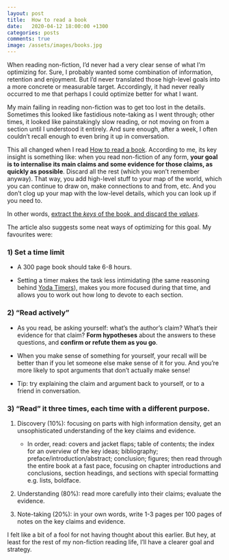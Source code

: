 ```yaml
---
layout: post
title:  How to read a book
date:   2020-04-12 18:00:00 +1300
categories: posts
comments: true
image: /assets/images/books.jpg
---
```


When reading non-fiction, I’d never had a very clear sense of what I’m optimizing for. Sure, I probably wanted some combination of information, retention and enjoyment. But I’d never translated those high-level goals into a more concrete or measurable target. Accordingly, it had never really occurred to me that perhaps I could optimize better for what I want.

  

My main failing in reading non-fiction was to get too lost in the details. Sometimes this looked like fastidious note-taking as I went through; other times, it looked like painstakingly slow reading, or not moving on from a section until I understood it entirely. And sure enough, after a week, I often couldn’t recall enough to even bring it up in conversation.

  

This all changed when I read [How to read a book](https://pne.people.si.umich.edu/PDF/howtoread.pdf). According to me, its key insight is something like: when you read non-fiction of any form, **your goal is to internalise its main claims and some evidence for those claims, as quickly as possible**. Discard all the rest (which you won’t remember anyway). That way, you add high-level stuff to your map of the world, which you can continue to draw on, make connections to and from, etc. And you don’t clog up your map with the low-level details, which you can look up if you need to.

  

In other words, [extract the *keys* of the book, and discard the *values*](https://en.wikipedia.org/wiki/Key-value_database).

  

The article also suggests some neat ways of optimizing for this goal. My favourites were:

### 1) Set a time limit

-   A 300 page book should take 6-8 hours.

    

-   Setting a timer makes the task less intimidating (the same reasoning behind [Yoda Timers](https://www.lesswrong.com/posts/vpvKEj7shuk8h5Eet/hammertime-day-2-yoda-timers#Day_2__Yoda_Timers)), makes you more focused during that time, and allows you to work out how long to devote to each section.

    

  

### 2) “Read actively”

-   As you read, be asking yourself: what’s the author’s claim? What’s their evidence for that claim? **Form hypotheses** about the answers to these questions, and **confirm or refute them as you go**.

    

-   When you make sense of something for yourself, your recall will be better than if you let someone else make sense of it for you. And you’re more likely to spot arguments that don’t actually make sense!

    

-   Tip: try explaining the claim and argument back to yourself, or to a friend in conversation.

    

  

### 3) “Read” it three times, each time with a different purpose.

1.  Discovery (10%): focusing on parts with high information density, get an unsophisticated understanding of the key claims and evidence.

    

    -   In order, read: covers and jacket flaps; table of contents; the index for an overview of the key ideas; bibliography; preface/introduction/abstract; conclusion; figures; then read through the entire book at a fast pace, focusing on chapter introductions and conclusions, section headings, and sections with special formatting e.g. lists, boldface.

    

2.  Understanding (80%): read more carefully into their claims; evaluate the evidence.

    

3.  Note-taking (20%): in your own words, write 1-3 pages per 100 pages of notes on the key claims and evidence.
  

I felt like a bit of a fool for not having thought about this earlier. But hey, at least for the rest of my non-fiction reading life, I’ll have a clearer goal and strategy.
